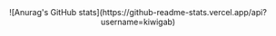 <center>![Anurag's GitHub stats](https://github-readme-stats.vercel.app/api?username=kiwigab)</center>
